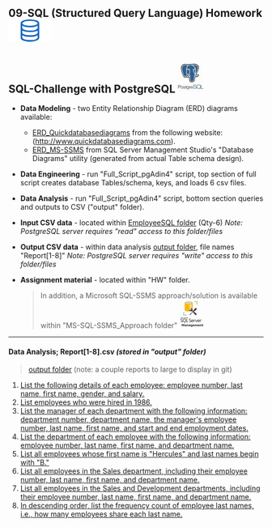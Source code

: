 ## 09-SQL (Structured Query Language) Homework![](/HW/Instructions/sql2.png)
## SQL-Challenge with PostgreSQL ![](/postgresImage.jpg)
 * **Data Modeling** - two Entity Relationship Diagram (ERD) diagrams available:
     * [ERD_Quickdatabasediagrams](ERD_Quickdatabasediagrams.png) from the following website: (http://www.quickdatabasediagrams.com).
     * [ERD_MS-SSMS](ERD_MS-SSMS.png) from SQL Server Management Studio's "Database Diagrams" utility (generated from actual Table schema design).
 * **Data Engineering** - run "Full_Script_pgAdin4" script, top section of full script creates database Tables/schema, keys, and loads 6 csv files.
 * **Data Analysis** - run "Full_Script_pgAdin4" script, bottom section queries and outputs to CSV ("output" folder).
 * **Input CSV data** - located within [EmployeeSQL folder](/EmployeeSQL) (Qty-6) *Note: PostgreSQL server requires "read" access to this folder/files*
 * **Output CSV data** - within data analysis [output folder](/output), file names "Report[1-8]" *Note: PostgreSQL server requires "write" access to this folder/files*
 * **Assignment material** - located within "HW" folder.
  

    > In addition, a Microsoft SQL-SSMS approach/solution is available within "MS-SQL-SSMS_Approach folder" ![](/MS-SQL-SSMS_Approach/ssms.PNG)
--------------------------
#### Data Analysis;  Report[1-8].csv  *(stored in "output" folder)*
  
> [output folder](/output) (note: a couple reports to large to display in git)

1. [List the following details of each employee: employee number, last name, first name, gender, and salary.](/output/Report1.csv)
2. [List employees who were hired in 1986.](/output/Report2.csv)
3. [List the manager of each department with the following information: department number, department name, the manager's employee number, last name, first name, and start and end employment dates.](/output/Report3.csv)
4. [List the department of each employee with the following information: employee number, last name, first name, and department name.](/output/Report4.csv)
5. [List all employees whose first name is "Hercules" and last names begin with "B."](/output/Report5.csv)
6. [List all employees in the Sales department, including their employee number, last name, first name, and department name.](/output/Report6.csv)
7. [List all employees in the Sales and Development departments, including their employee number, last name, first name, and department name.](/output/Report7.csv)
8. [In descending order, list the frequency count of employee last names, i.e., how many employees share each last name.](/output/Report8.csv)
